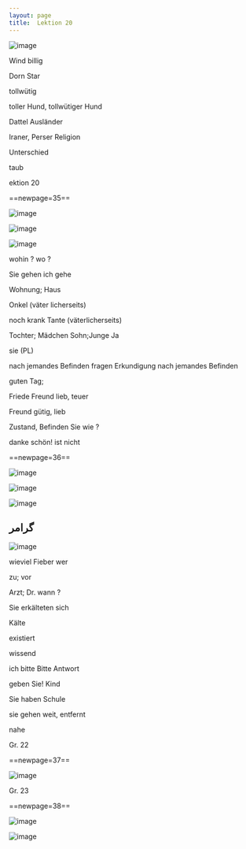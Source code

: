 ```yaml
---
layout: page
title:  Lektion 20
---
```



![image](/assets/s/037.png-05.png)

Wind billig

Dorn Star

tollwütig

toller Hund, tollwütiger Hund



Dattel Ausländer

Iraner, Perser Religion

Unterschied

taub

ektion 20



==newpage=35==

![image](/assets/s/2col/038.png-02_1L.png)

![image](/assets/s/2col/038.png-02_2R.png)

![image](/assets/s/038.png-04.png)

wohin ? wo ?

Sie gehen ich gehe

Wohnung; Haus

Onkel (väter licherseits)

noch krank Tante (väterlicherseits)

Tochter; Mädchen Sohn;Junge Ja

sie (PL)



nach jemandes Befinden fragen Erkundigung nach jemandes Befinden

guten Tag;

Friede Freund lieb, teuer

Freund gütig, lieb

Zustand, Befinden Sie wie ?

danke schön! ist nicht



==newpage=36==

![image](/assets/s/039.png-02.png)

![image](/assets/s/2col/039.png-03_1L.png)

![image](/assets/s/2col/039.png-03_2R.png)

## گرامر

![image](/assets/s/039.png-08.png)

wieviel Fieber wer

zu; vor

Arzt; Dr. wann ?

Sie erkälteten sich

Kälte

existiert

wissend



ich bitte Bitte Antwort

geben Sie! Kind

Sie haben Schule

sie gehen weit, entfernt

nahe

Gr. 22



==newpage=37==

![image](/assets/s/040.png-02.png)

Gr. 23





==newpage=38==

![image](/assets/s/2col/041.png-02_1L.png)

![image](/assets/s/2col/041.png-02_2R.png)

